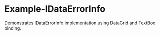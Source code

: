 # Example-IDataErrorInfo
Demonstrates IDataErrorInfo implementation using DataGrid and TextBox binding.

